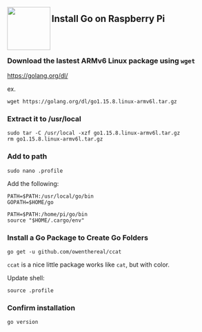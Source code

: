 <a href="https://golang.org"><img src="https://golang.org/lib/godoc/images/go-logo-blue.svg" align="left" width="100px"></a>

## Install Go on Raspberry Pi

<br>
<br>

### Download the lastest ARMv6 Linux package using `wget`

https://golang.org/dl/

ex.
```
wget https://golang.org/dl/go1.15.8.linux-armv6l.tar.gz
```

### Extract it to /usr/local

```
sudo tar -C /usr/local -xzf go1.15.8.linux-armv6l.tar.gz
rm go1.15.8.linux-armv6l.tar.gz
```

### Add to path

```
sudo nano .profile
```

Add the following:

```
PATH=$PATH:/usr/local/go/bin
GOPATH=$HOME/go

PATH=$PATH:/home/pi/go/bin
source "$HOME/.cargo/env"
```

### Install a Go Package to Create Go Folders

```
go get -u github.com/owenthereal/ccat
```

`ccat` is a nice little package works like `cat`, but with color.

Update shell:

```
source .profile
```

### Confirm installation

```
go version
```

